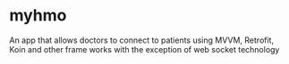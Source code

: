 # myhmo
An app that allows doctors to connect to patients using MVVM, Retrofit, Koin and other frame works with the exception of web socket technology
